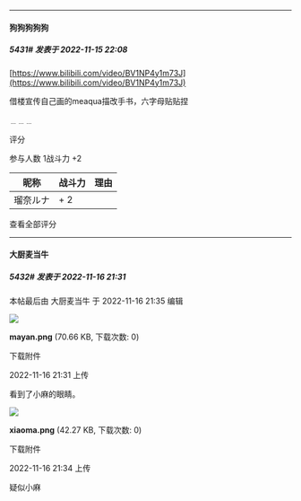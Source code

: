 

*****

####  狗狗狗狗狗  
##### 5431#       发表于 2022-11-15 22:08

[https://www.bilibili.com/video/BV1NP4y1m73J](https://www.bilibili.com/video/BV1NP4y1m73J)

借楼宣传自己画的meaqua描改手书，六字母贴贴捏

﹍﹍﹍

评分

 参与人数 1战斗力 +2

|昵称|战斗力|理由|
|----|---|---|
| 瑠奈ルナ| + 2||

查看全部评分

*****

####  大厨麦当牛  
##### 5432#       发表于 2022-11-16 21:31

 本帖最后由 大厨麦当牛 于 2022-11-16 21:35 编辑 

<img src="https://img.saraba1st.com/forum/202211/16/213106ny28ugumull2iitv.png" referrerpolicy="no-referrer">

<strong>mayan.png</strong> (70.66 KB, 下载次数: 0)

下载附件

2022-11-16 21:31 上传

看到了小麻的眼睛。

<img src="https://img.saraba1st.com/forum/202211/16/213443n5bu6885zppbgp4p.png" referrerpolicy="no-referrer">

<strong>xiaoma.png</strong> (42.27 KB, 下载次数: 0)

下载附件

2022-11-16 21:34 上传

疑似小麻

